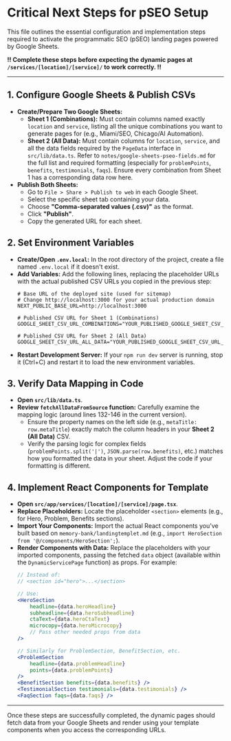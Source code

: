 # Critical Next Steps for pSEO Setup

This file outlines the essential configuration and implementation steps required to activate the programmatic SEO (pSEO) landing pages powered by Google Sheets.

**‼️ Complete these steps before expecting the dynamic pages at `/services/[location]/[service]/` to work correctly. ‼️**

---

## 1. Configure Google Sheets & Publish CSVs

*   **Create/Prepare Two Google Sheets:**
    *   **Sheet 1 (Combinations):** Must contain columns named exactly `location` and `service`, listing all the unique combinations you want to generate pages for (e.g., Miami/SEO, Chicago/AI Automation).
    *   **Sheet 2 (All Data):** Must contain columns for `location`, `service`, and all the data fields required by the `PageData` interface in `src/lib/data.ts`. Refer to `notes/google-sheets-pseo-fields.md` for the full list and required formatting (especially for `problemPoints`, `benefits`, `testimonials`, `faqs`). Ensure every combination from Sheet 1 has a corresponding data row here.
*   **Publish Both Sheets:**
    *   Go to `File > Share > Publish to web` in each Google Sheet.
    *   Select the specific sheet tab containing your data.
    *   Choose **"Comma-separated values (.csv)"** as the format.
    *   Click **"Publish"**.
    *   Copy the generated URL for each sheet.

## 2. Set Environment Variables

*   **Create/Open `.env.local`:** In the root directory of the project, create a file named `.env.local` if it doesn't exist.
*   **Add Variables:** Add the following lines, replacing the placeholder URLs with the actual published CSV URLs you copied in the previous step:
    ```env
    # Base URL of the deployed site (used for sitemap)
    # Change http://localhost:3000 for your actual production domain
    NEXT_PUBLIC_BASE_URL=http://localhost:3000

    # Published CSV URL for Sheet 1 (Combinations)
    GOOGLE_SHEET_CSV_URL_COMBINATIONS="YOUR_PUBLISHED_GOOGLE_SHEET_CSV_URL_FOR_COMBINATIONS"

    # Published CSV URL for Sheet 2 (All Data)
    GOOGLE_SHEET_CSV_URL_ALL_DATA="YOUR_PUBLISHED_GOOGLE_SHEET_CSV_URL_FOR_ALL_DATA"
    ```
*   **Restart Development Server:** If your `npm run dev` server is running, stop it (Ctrl+C) and restart it to load the new environment variables.

## 3. Verify Data Mapping in Code

*   **Open `src/lib/data.ts`**.
*   **Review `fetchAllDataFromSource` function:** Carefully examine the mapping logic (around lines 132-146 in the current version).
    *   Ensure the property names on the left side (e.g., `metaTitle: row.metaTitle`) exactly match the column headers in your **Sheet 2 (All Data)** CSV.
    *   Verify the parsing logic for complex fields (`problemPoints.split('|')`, `JSON.parse(row.benefits)`, etc.) matches how you formatted the data in your sheet. Adjust the code if your formatting is different.

## 4. Implement React Components for Template

*   **Open `src/app/services/[location]/[service]/page.tsx`**.
*   **Replace Placeholders:** Locate the placeholder `<section>` elements (e.g., for Hero, Problem, Benefits sections).
*   **Import Your Components:** Import the actual React components you've built based on `memory-bank/landingtemplet.md` (e.g., `import HeroSection from '@/components/HeroSection';`).
*   **Render Components with Data:** Replace the placeholders with your imported components, passing the fetched `data` object (available within the `DynamicServicePage` function) as props. For example:
    ```jsx
    // Instead of:
    // <section id="hero">...</section>

    // Use:
    <HeroSection 
        headline={data.heroHeadline} 
        subheadline={data.heroSubheadline} 
        ctaText={data.heroCtaText}
        microcopy={data.heroMicrocopy}
        // Pass other needed props from data
    />

    // Similarly for ProblemSection, BenefitSection, etc.
    <ProblemSection 
        headline={data.problemHeadline}
        points={data.problemPoints}
    />
    <BenefitSection benefits={data.benefits} />
    <TestimonialSection testimonials={data.testimonials} />
    <FaqSection faqs={data.faqs} />
    ```

---

Once these steps are successfully completed, the dynamic pages should fetch data from your Google Sheets and render using your template components when you access the corresponding URLs. 